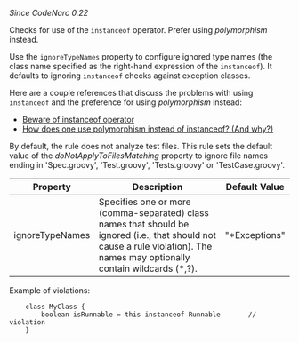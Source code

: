 
*Since CodeNarc 0.22*

Checks for use of the `instanceof` operator. Prefer using *polymorphism* instead.

Use the `ignoreTypeNames` property to configure ignored type names (the class name specified as the
right-hand expression of the `instanceof`). It defaults to ignoring `instanceof` checks against exception classes.

Here are a couple references that discuss the problems with using `instanceof` and the preference
for using *polymorphism* instead:

  * [Beware of instanceof operator](http://www.javapractices.com/topic/TopicAction.do?Id=31)
  * [How does one use polymorphism instead of instanceof? (And why?)](http://stackoverflow.com/questions/4192837/how-does-one-use-polymorphism-instead-of-instanceof-and-why)

By default, the rule does not analyze test files. This rule sets the default value of the
*doNotApplyToFilesMatching* property to ignore file names ending in 'Spec.groovy', 'Test.groovy', 'Tests.groovy'
or 'TestCase.groovy'.

| Property                    | Description            | Default Value    |
|-----------------------------|------------------------|------------------|
| ignoreTypeNames             | Specifies one or more (comma-separated) class names that should be ignored (i.e., that should not cause a rule violation). The names may optionally contain wildcards (*,?).  | "*Exceptions" |

  Example of violations:

```
    class MyClass {
        boolean isRunnable = this instanceof Runnable       // violation
    }
```

